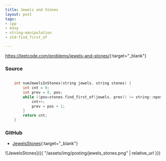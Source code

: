 ```yaml
---
title: Jewels and Stones
layout: post
tags:
- cpp
- easy
- string-manipulation
- std-find_first_of

---
```


<https://leetcode.com/problems/jewels-and-stones/>{:target="_blank"}

### Source

```cpp

    int numJewelsInStones(string jewels, string stones) {
        int cnt = 0;
        int prev = 0, pos;
        while ((pos=stones.find_first_of(jewels, prev)) != string::npos) {
            cnt++;
            prev = pos + 1;
        }
        return cnt;
    }

```

### GitHub

- [JewelsStones](<https://github.com/coolwindjo/algoguru/tree/master/_posts/Done/JewelsStones>){:target="_blank"}

![JewelsStones]({{ "/assets/img/posting/jewels_stones.png" | relative_url }})
